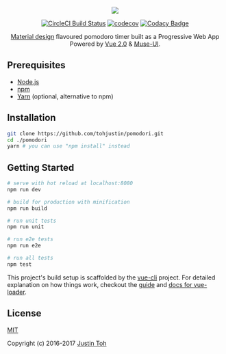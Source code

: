 <p align="center">
  <a href="https://pomodori-pwa.firebaseapp.com/" target="_blank"><img src="https://pomodori-pwa.firebaseapp.com/static/logo.png"></a>
</p>
<p align="center">
  <a href="https://circleci.com/gh/tohjustin/pomodori/tree/development"><img src="https://circleci.com/gh/tohjustin/pomodori/tree/development.svg?style=shield" alt="CircleCI Build Status"></a>
  <a href="https://codecov.io/gh/tohjustin/pomodori"><img src="https://codecov.io/gh/tohjustin/pomodori/branch/development/graph/badge.svg" alt="codecov"></a>
  <a href="https://www.codacy.com?utm_source=github.com&amp;utm_medium=referral&amp;utm_content=tohjustin/pomodori&amp;utm_campaign=Badge_Grade"><img src="https://api.codacy.com/project/badge/Grade/f274b8dcf80749ca87618ea340efe0ac" alt="Codacy Badge"></a>
</p>
<p align="center">
  <span>
  <a href="https://material.io/guidelines/">Material design</a> flavoured pomodoro timer built as a Progressive Web App
  <br>
  Powered by <a href="https://vuejs.org/">Vue 2.0</a> & <a href="https://museui.github.io/">Muse-UI</a>.</span>
</p>

## Prerequisites

- [Node.js](https://nodejs.org/en/download/)
- [npm](https://docs.npmjs.com/getting-started/installing-node)
- [Yarn](https://yarnpkg.com/en/docs/install#mac-tab) (optional, alternative to npm)

## Installation

``` bash
git clone https://github.com/tohjustin/pomodori.git
cd ./pomodori
yarn # you can use "npm install" instead
```

## Getting Started

``` bash
# serve with hot reload at localhost:8080
npm run dev

# build for production with minification
npm run build

# run unit tests
npm run unit

# run e2e tests
npm run e2e

# run all tests
npm test
```

This project's build setup is scaffolded by the [vue-cli](https://github.com/vuejs/vue-cli) project. For detailed explanation on how things work, checkout the [guide](http://vuejs-templates.github.io/webpack/) and [docs for vue-loader](http://vuejs.github.io/vue-loader).


## License

[MIT](http://opensource.org/licenses/MIT)

Copyright (c) 2016-2017 [Justin Toh](https://github.com/tohjustin)
